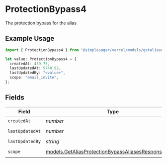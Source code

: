 # ProtectionBypass4

The protection bypass for the alias

## Example Usage

```typescript
import { ProtectionBypass4 } from "@simplesagar/vercel/models/getaliasop.js";

let value: ProtectionBypass4 = {
  createdAt: 439.75,
  lastUpdatedAt: 5740.92,
  lastUpdatedBy: "<value>",
  scope: "email_invite",
};
```

## Fields

| Field                                                                                                            | Type                                                                                                             | Required                                                                                                         | Description                                                                                                      |
| ---------------------------------------------------------------------------------------------------------------- | ---------------------------------------------------------------------------------------------------------------- | ---------------------------------------------------------------------------------------------------------------- | ---------------------------------------------------------------------------------------------------------------- |
| `createdAt`                                                                                                      | *number*                                                                                                         | :heavy_check_mark:                                                                                               | N/A                                                                                                              |
| `lastUpdatedAt`                                                                                                  | *number*                                                                                                         | :heavy_check_mark:                                                                                               | N/A                                                                                                              |
| `lastUpdatedBy`                                                                                                  | *string*                                                                                                         | :heavy_check_mark:                                                                                               | N/A                                                                                                              |
| `scope`                                                                                                          | [models.GetAliasProtectionBypassAliasesResponseScope](../models/getaliasprotectionbypassaliasesresponsescope.md) | :heavy_check_mark:                                                                                               | N/A                                                                                                              |